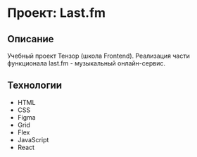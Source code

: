 # Проект: Last.fm

## Описание

Учебный проект Тензор (школа Frontend). Реализация части функционала last.fm - музыкальный онлайн-сервис.

## Технологии

- HTML
- CSS
- Figma
- Grid
- Flex
- JavaScript
- React

